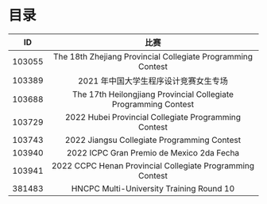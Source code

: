 # 目录

|   ID   |                              比赛                               |
| :----: | :-------------------------------------------------------------: |
| 103055 |   The 18th Zhejiang Provincial Collegiate Programming Contest   |
| 103389 |              2021 年中国大学生程序设计竞赛女生专场              |
| 103688 | The 17th Heilongjiang Provincial Collegiate Programming Contest |
| 103729 |      2022 Hubei Provincial Collegiate Programming Contest       |
| 103743 |           2022 Jiangsu Collegiate Programming Contest           |
| 103940 |            2022 ICPC Gran Premio de Mexico 2da Fecha            |
| 103941 |    2022 CCPC Henan Provincial Collegiate Programming Contest    |
| 381483 |            HNCPC Multi-University Training Round 10             |
